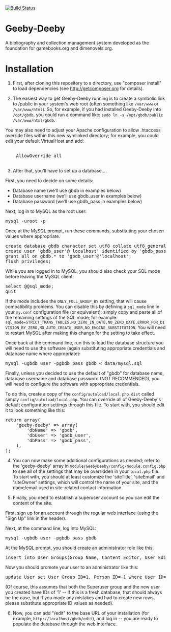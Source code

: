 [![Build Status](https://travis-ci.org/demiankatz/Geeby-Deeby.svg?branch=master)](https://travis-ci.org/demiankatz/Geeby-Deeby)

Geeby-Deeby
===========

A bibliography and collection management system developed as the foundation for gamebooks.org and dimenovels.org.

Installation
============
1. First, after cloning this repository to a directory, use "composer install" to load dependencies (see http://getcomposer.org for details).

2. The easiest way to get Geeby-Deeby running is to create a symbolic link to /public in your system's web root (often something like `/var/www` or `/var/www/html`). So, for example, if you had installed Geeby-Deeby into `/opt/gbdb`, you could run a command like: `sudo ln -s /opt/gbdb/public /var/www/html/gbdb`.

You may also need to adjust your Apache configuration to allow .htaccess override files within this new symlinked directory; for example, you could edit your default VirtualHost and add:

<pre>
<Directory /var/www/html/gbdb>
    AllowOverride all
</Directory>
</pre>

3. After that, you'll have to set up a database....

First, you need to decide on some details:

- Database name (we'll use gbdb in examples below)
- Database username (we'll use gbdb_user in examples below)
- Database password (we'll use gbdb_pass in examples below)

Next, log in to MySQL as the root user:

<pre>
mysql -uroot -p
</pre>

Once at the MySQL prompt, run these commands, substituting your chosen values where appropriate.

<pre>
create database gbdb character set utf8 collate utf8_general_ci;
create user 'gbdb_user'@'localhost' identified by 'gbdb_pass'
grant all on gbdb.* to 'gbdb_user'@'localhost';
flush privileges;
</pre>

While you are logged in to MySQL, you should also check your SQL mode before leaving the MySQL client:

<pre>
select @@sql_mode;
quit
</pre>

If the mode includes the `ONLY_FULL_GROUP_BY` setting, that will cause compatibility problems. You can disable this by defining a `sql_mode` line in your `my.conf` configuration file (or equivalent); simply copy and paste all of the remaining settings of the SQL mode; for example: `sql_mode=STRICT_TRANS_TABLES,NO_ZERO_IN_DATE,NO_ZERO_DATE,ERROR_FOR_DIVISION_BY_ZERO,NO_AUTO_CREATE_USER,NO_ENGINE_SUBSTITUTION`. You will need to restart MySQL after making this change for the setting to take effect.

Once back at the command line, run this to load the database structure you will need to use the software (again substituting appropriate credentials and database name where appropriate):

<pre>
mysql -ugbdb_user -pgbdb_pass gbdb < data/mysql.sql
</pre>

Finally, unless you decided to use the default of "gbdb" for database name, database username and database password (NOT RECOMMENDED), you will need to configure the software with appropriate credentials.

To do this, create a copy of the `config/autoload/local.php.dist` called simply `config/autoload/local.php`. You can override all of Geeby-Deeby's default configuration settings through this file. To start with, you should edit it to look something like this:

<pre>
return array(
    'geeby-deeby' => array(
        'dbName' => 'gbdb',
        'dbUser' => 'gbdb_user',
        'dbPass' => 'gbdb_pass',
    ),
);
</pre>

4. You can now make some additional configurations as needed; refer to the 'geeby-deeby' array in `module/GeebyDeeby/config/module.config.php` to see all of the settings that may be overridden in your `local.php` file. To start with, you should at least customize the 'siteTitle', 'siteEmail' and 'siteOwner' settings, which will control the name of your site, and the name/email used in site-related contact information.

5. Finally, you need to establish a superuser account so you can edit the content of the site.

First, sign up for an account through the regular web interface (using the "Sign Up" link in the header).

Next, at the command line, log into MySQL:

<pre>
mysql -ugbdb_user -pgbdb_pass gbdb
</pre>

At the MySQL prompt, you should create an administrator role like this:

<pre>
insert into User_Groups(Group_Name, Content_Editor, User_Editor, Approver, Data_Manager) values ('Superuser', 1, 1, 1, 1);
</pre>

Now you should promote your user to an administrator like this:

<pre>
update User set User_Group_ID=1, Person_ID=-1 where User_ID=1
</pre>

(Of course, this assumes that both the Superuser group and the new user you created have IDs of '1' -- if this is a fresh database, that should always be the case, but if you made any mistakes and had to create new rows, please substitute appropriate ID values as needed).

6. Now, you can add "/edit" to the base URL of your installation (for example, `http://localhost/gbdb/edit`), and log in -- you are ready to populate the database through the web interface.